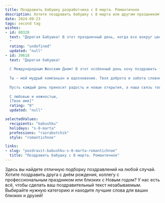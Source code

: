 ```yaml
---
title: Поздравить бабушку разработчика с 8 марта. Романтичное
description: Хотите поздравить бабушку с 8 марта или другим праздником? Наш ИИ создаст незабываемое поздравление, а вы обязательно выделитесь среди других.  
date: 2024-09-23
tags: second tag
wishes:
- id: 80328
  text: "Дорогая Бабушка! В этот праздничный день, когда все вокруг цветет, хочется подарить тебе нежные слова, согретые любовью и благодарностью. Ты, словно прекрасный весенний цветок, даришь тепло и радость всем вокруг. Твой талант разработчика и твоё умение создавать что-то новое, вдохновляет и восхищает. Желаю тебе в этот день легкости, вдохновения и самых светлых эмоций!
  "
  rating: "undefined"
  updated: "null"
- id: 39618
  text: "Дорогая бабушка!
  
  С Международным Женским Днем! В этот особенный день хочу поздравить тебя с весной в душе, с нежностью, которая окружает нас, и с тем светом, который ты даришь всем вокруг. Ты — как лучший код в нашей жизни, который связывает поколения и заставляет сердца биться в унисон.
  
  Ты — мой мудрый компаньон и вдохновение. Твоя доброта и забота словно строки программы, которые создают теплую атмосферу в нашем доме. Желаю тебе здоровья, счастья и неиссякаемой энергии, чтобы ты продолжала расцветать, как весенние цветы, и делиться своей любовью с каждым из нас.
  
  Пусть каждый день приносит радость и новые открытия, а наша связь только крепнет с каждым мгновением. Ты — настоящая волшебница, и я горжусь тем, что ты моя бабушка!
  
  С любовью и нежностью,
  [Твое имя]"
  rating: "0"
  updated: "null"

selectedValues:
  recipients: "babushku"
  holidays: "s-8-marta"
  professions: "razrabotchik"
  style: "romantichnoe"

links:
- slug: "pozdravit-babushku-s-8-marta-romantichnoe"
  title: "Поздравить бабушку с 8 марта. Романтичное"
---
```


Здесь вы найдете отличную подборку поздравлений на любой случай. 
Хотите поздравить друга с днём рождения, коллегу с профессиональным праздником или близких с Новым годом? У нас есть всё, чтобы сделать ваш поздравительный текст незабываемым. Выбирайте нужную категорию и находите лучшие слова для ваших близких и друзей!

